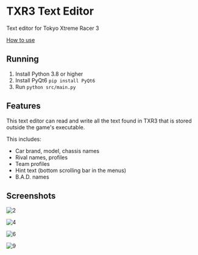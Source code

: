 # TXR3 Text Editor
Text editor for Tokyo Xtreme Racer 3

[How to use](https://github.com/igorciz777/TXR3-Text-Editor/wiki)

## Running

1. Install Python 3.8 or higher
2. Install PyQt6 ```pip install PyQt6```
3. Run ```python src/main.py```

## Features

This text editor can read and write all the text found in TXR3 that is stored outside the game's executable.

This includes:
- Car brand, model, chassis names
- Rival names, profiles
- Team profiles
- Hint text (bottom scrolling bar in the menus)
- B.A.D. names

## Screenshots

![2](https://github.com/user-attachments/assets/7aab5ff6-8f5d-43d3-82de-936d2a884ce0)

![4](https://github.com/user-attachments/assets/1c9dfd4a-46ce-48d6-b1fe-3492666a57d4)

![6](https://github.com/user-attachments/assets/c9edbd05-084d-4523-bb07-660c1e6c5027)

![9](https://github.com/user-attachments/assets/86cfdc46-047b-4ca8-9812-5afaecce2b36)
